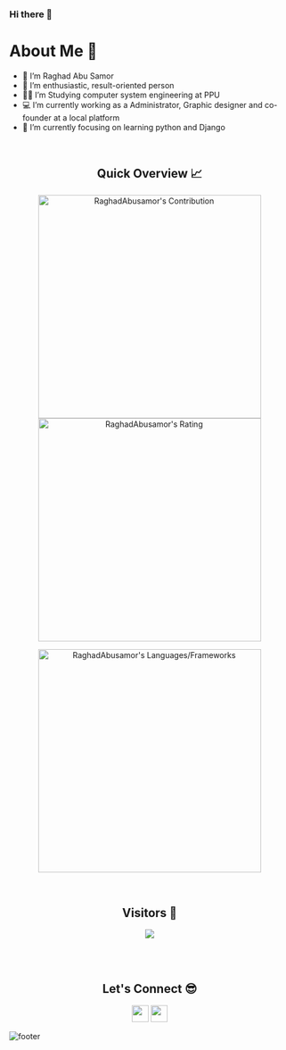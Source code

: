 ### Hi there 👋

<!--
**RaghadAbusamor/RaghadAbusamor** is a ✨ _special_ ✨ repository because its `README.md` (this file) appears on your GitHub profile.

Here are some ideas to get you started:

- 🔭 I’m currently working on ...
- 🌱 I’m currently learning ...
- 👯 I’m looking to collaborate on ...
- 🤔 I’m looking for help with ...
- 💬 Ask me about ...
- 📫 How to reach me: ...
- 😄 Pronouns: ...
- ⚡ Fun fact: ...
-->


<h1>About Me 📌</h1>

- 👋 I’m Raghad Abu Samor
- 🔭 I’m enthusiastic, result-oriented person
- 💁‍♂️ I’m Studying computer system engineering at PPU
- 💻 I’m currently working as a Administrator, Graphic designer and co-founder at a local platform 
- 🌱 I’m currently focusing on learning python and Django




<br />

<h2 align="center">Quick Overview 📈</h2>
  
  <p align = "center">
 
</p>

<p align = "center">
  <img src = "https://github-readme-stats.vercel.app/api?username=RaghadAbusamor&count_private=true&theme=jolly&hide_border=true" alt = "RaghadAbusamor's Contribution" width = 400 >
  <img src = "https://github-readme-streak-stats.herokuapp.com?user=RaghadAbusamor&count_private=true&theme=jolly&hide_border=true" alt = "RaghadAbusamor's Rating" width = 400 >

</p>

<p align = "center">

 <img src = "https://github-readme-stats.vercel.app/api/top-langs?username=RaghadAbusamor&show_icons=true&count_private=true&locale=en&layout=compact&langs_count=10&hide_border=true&bg_color=282A36&title_color=DD6387&text_color=fff&icon_color=fff" alt = "RaghadAbusamor's Languages/Frameworks" width = 400 />
</p>


<br />
<h2 align="center">Visitors 👀</h2>
<div align="center" >
  <img src="https://profile-counter.glitch.me/RaghadAbusamor/count.svg"></img>
</div>

<br /><br />
<h2 align="center">Let's Connect 😎</h2>
<p align="center">
  <a href = "mailto:raghadmohammad253@gmail.com"><img src = "https://img.shields.io/badge/Gmail-D14836?style=for-the-badge&logo=gmail&logoColor=white" height = 30></a>
  <a href = "https://www.linkedin.com/in/raghad-abu-samor-9317b51a4"><img src = "https://img.shields.io/badge/LinkedIn-0077B5?style=for-the-badge&logo=linkedin&logoColor=white"     height = 30></a>
 
</p>


![footer](https://capsule-render.vercel.app/api?type=waving&color=gradient&height=150&section=footer)
